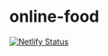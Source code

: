 # online-food
[![Netlify Status](https://api.netlify.com/api/v1/badges/bc40025f-b7b5-499c-a6c1-58ca1ce642bc/deploy-status)](https://app.netlify.com/sites/zomaato/deploys)
